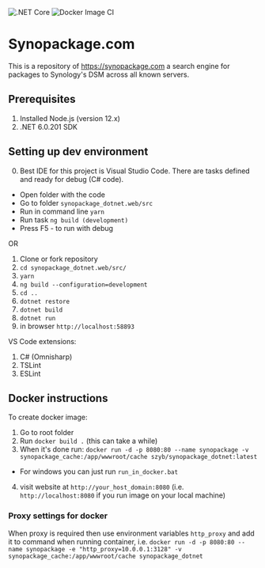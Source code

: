 ![.NET Core](https://github.com/szyb/synopackage_dotnet/workflows/.NET%20Core/badge.svg)
![Docker Image CI](https://github.com/szyb/synopackage_dotnet/workflows/Docker%20Image%20CI/badge.svg)
# Synopackage.com

This is a repository of https://synopackage.com a search engine for packages to Synology's DSM across all known servers.

## Prerequisites

1. Installed Node.js (version 12.x)
2. .NET 6.0.201 SDK

## Setting up dev environment
0. Best IDE for this project is Visual Studio Code. There are tasks defined and ready for debug (C# code). 
- Open folder with the code
- Go to folder `synopackage_dotnet.web/src`
- Run in command line `yarn`
- Run task `ng build (development)`
- Press F5 - to run with debug

OR

1. Clone or fork repository
2. `cd synopackage_dotnet.web/src/`
3. `yarn`
4. `ng build --configuration=development`
5. `cd ..`
6. `dotnet restore`
7. `dotnet build`
8. `dotnet run`
9. in browser `http://localhost:58893`

VS Code extensions:
1. C# (Omnisharp)
2. TSLint
3. ESLint

## Docker instructions
To create docker image:

1. Go to root folder
2. Run `docker build .` (this can take a while)
3. When it's done run: `docker run -d -p 8080:80 --name synopackage -v synopackage_cache:/app/wwwroot/cache szyb/synopackage_dotnet:latest`
  - For windows you can just run `run_in_docker.bat`
4. visit website at `http://your_host_domain:8080` (i.e. `http://localhost:8080` if you run image on your local machine)

### Proxy settings for docker
When proxy is required then use environment variables `http_proxy` and add it to command when running container, i.e.
`docker run -d -p 8080:80 --name synopackage -e "http_proxy=10.0.0.1:3128" -v synopackage_cache:/app/wwwroot/cache synopackage_dotnet`

